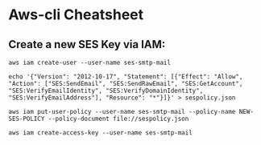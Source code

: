 # Aws-cli Cheatsheet

## Create a new SES Key via IAM:
```
aws iam create-user --user-name ses-smtp-mail
```
```
echo '{"Version": "2012-10-17", "Statement": [{"Effect": "Allow", "Action": ["SES:SendEmail", "SES:SendRawEmail", "SES:GetAccount", "SES:VerifyEmailIdentity", "SES:VerifyDomainIdentity", "SES:VerifyEmailAddress"], "Resource": "*"}]}' > sespolicy.json
```
```
aws iam put-user-policy --user-name ses-smtp-mail --policy-name NEW-SES-POLICY --policy-document file://sespolicy.json
```
```
aws iam create-access-key --user-name ses-smtp-mail
```
